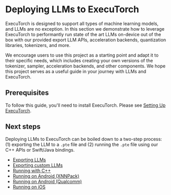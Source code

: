 # Deploying LLMs to ExecuTorch

ExecuTorch is designed to support all types of machine learning models, and LLMs are no exception.
In this section we demonstrate how to leverage ExecuTorch to performantly run state of the art
LLMs on-device out of the box with our provided export LLM APIs, acceleration backends, quantization
libraries, tokenizers, and more.

We encourage users to use this project as a starting point and adapt it to their specific needs,
which includes creating your own versions of the tokenizer, sampler, acceleration backends, and
other components. We hope this project serves as a useful guide in your journey with LLMs and ExecuTorch.


## Prerequisites

To follow this guide, you'll need to install ExecuTorch. Please see [Setting Up ExecuTorch](../getting-started.md#installation).

## Next steps

Deploying LLMs to ExecuTorch can be boiled down to a two-step process: (1) exporting the LLM to a `.pte` file and (2) running the `.pte` file using our C++ APIs or Swift/Java bindings.

- [Exporting LLMs](export-llm.md)
- [Exporting custom LLMs](export-custom-llm.md)
- [Running with C++](run-with-c-plus-plus.md)
- [Running on Android (XNNPack)](llama-demo-android.md)
- [Running on Android (Qualcomm)](build-run-llama3-qualcomm-ai-engine-direct-backend.md)
- [Running on iOS](https://github.com/meta-pytorch/executorch-examples/tree/main/llm/apple)
